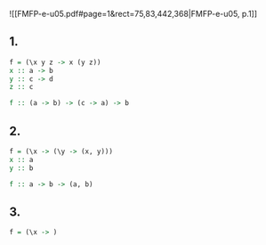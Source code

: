 
![[FMFP-e-u05.pdf#page=1&rect=75,83,442,368|FMFP-e-u05, p.1]]

## 1.
```haskell
f = (\x y z -> x (y z))
x :: a -> b
y :: c -> d
z :: c

f :: (a -> b) -> (c -> a) -> b
```

## 2.
```haskell
f = (\x -> (\y -> (x, y)))
x :: a
y :: b

f :: a -> b -> (a, b)
```

## 3.
```haskell
f = (\x -> )
```
